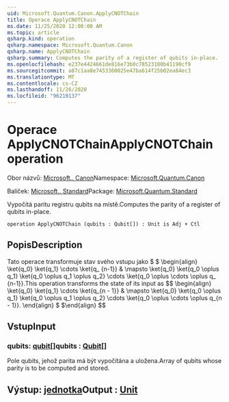 ```yaml
---
uid: Microsoft.Quantum.Canon.ApplyCNOTChain
title: Operace ApplyCNOTChain
ms.date: 11/25/2020 12:00:00 AM
ms.topic: article
qsharp.kind: operation
qsharp.namespace: Microsoft.Quantum.Canon
qsharp.name: ApplyCNOTChain
qsharp.summary: Computes the parity of a register of qubits in-place.
ms.openlocfilehash: e237e4424661de816e73b0c78523180b41190cf9
ms.sourcegitcommit: a87c1aa8e7453360025e47ba614f25b02ea84ec3
ms.translationtype: MT
ms.contentlocale: cs-CZ
ms.lasthandoff: 11/26/2020
ms.locfileid: "96219137"
---
```

# <a name="applycnotchain-operation"></a><span data-ttu-id="1e41d-102">Operace ApplyCNOTChain</span><span class="sxs-lookup"><span data-stu-id="1e41d-102">ApplyCNOTChain operation</span></span>

<span data-ttu-id="1e41d-103">Obor názvů: [Microsoft.. Canon](xref:Microsoft.Quantum.Canon)</span><span class="sxs-lookup"><span data-stu-id="1e41d-103">Namespace: [Microsoft.Quantum.Canon](xref:Microsoft.Quantum.Canon)</span></span>

<span data-ttu-id="1e41d-104">Balíček: [Microsoft.. Standard](https://nuget.org/packages/Microsoft.Quantum.Standard)</span><span class="sxs-lookup"><span data-stu-id="1e41d-104">Package: [Microsoft.Quantum.Standard](https://nuget.org/packages/Microsoft.Quantum.Standard)</span></span>


<span data-ttu-id="1e41d-105">Vypočítá paritu registru qubits na místě.</span><span class="sxs-lookup"><span data-stu-id="1e41d-105">Computes the parity of a register of qubits in-place.</span></span>

```qsharp
operation ApplyCNOTChain (qubits : Qubit[]) : Unit is Adj + Ctl
```


## <a name="description"></a><span data-ttu-id="1e41d-106">Popis</span><span class="sxs-lookup"><span data-stu-id="1e41d-106">Description</span></span>

<span data-ttu-id="1e41d-107">Tato operace transformuje stav svého vstupu jako $ $ \begin{align} \ket{q_0} \ket{q_1} \cdots \ket{q_ {n-1}} & \mapsto \ket{q_0} \ket{q_0 \oplus q_1} \ket{q_0 \oplus q_1 \oplus q_2} \cdots \ket{q_0 \oplus \cdots \oplus q_ {n-1}}.</span><span class="sxs-lookup"><span data-stu-id="1e41d-107">This operation transforms the state of its input as $$ \begin{align} \ket{q_0} \ket{q_1} \cdots \ket{q_{n - 1}} & \mapsto \ket{q_0} \ket{q_0 \oplus q_1} \ket{q_0 \oplus q_1 \oplus q_2} \cdots \ket{q_0 \oplus \cdots \oplus q_{n - 1}}.</span></span>
<span data-ttu-id="1e41d-108">\end{align} $ $</span><span class="sxs-lookup"><span data-stu-id="1e41d-108">\end{align} $$</span></span>

## <a name="input"></a><span data-ttu-id="1e41d-109">Vstup</span><span class="sxs-lookup"><span data-stu-id="1e41d-109">Input</span></span>

### <a name="qubits--qubit"></a><span data-ttu-id="1e41d-110">qubits: [qubit](xref:microsoft.quantum.lang-ref.qubit)[]</span><span class="sxs-lookup"><span data-stu-id="1e41d-110">qubits : [Qubit](xref:microsoft.quantum.lang-ref.qubit)[]</span></span>

<span data-ttu-id="1e41d-111">Pole qubits, jehož parita má být vypočítána a uložena.</span><span class="sxs-lookup"><span data-stu-id="1e41d-111">Array of qubits whose parity is to be computed and stored.</span></span>



## <a name="output--unit"></a><span data-ttu-id="1e41d-112">Výstup: [jednotka](xref:microsoft.quantum.lang-ref.unit)</span><span class="sxs-lookup"><span data-stu-id="1e41d-112">Output : [Unit](xref:microsoft.quantum.lang-ref.unit)</span></span>

